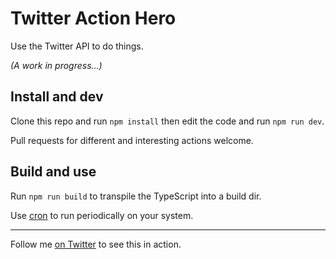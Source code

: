 # Twitter Action Hero

Use the Twitter API to do things.

*(A work in progress...)*

## Install and dev

Clone this repo and run `npm install` then edit the code and run `npm run dev`.

Pull requests for different and interesting actions welcome.

## Build and use

Run `npm run build` to transpile the TypeScript into a build dir.

Use [cron](https://en.wikipedia.org/wiki/Cron) to run periodically on your system.

---

Follow me [on Twitter](https://twitter.com/phocks) to see this in action.
